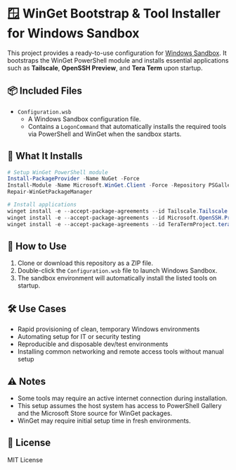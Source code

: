 # 🪟 WinGet Bootstrap & Tool Installer for Windows Sandbox

This project provides a ready-to-use configuration for [Windows Sandbox](https://learn.microsoft.com/en-us/windows/security/threat-protection/windows-sandbox/windows-sandbox-overview). It bootstraps the WinGet PowerShell module and installs essential applications such as **Tailscale**, **OpenSSH Preview**, and **Tera Term** upon startup.

## 📦 Included Files

- `Configuration.wsb`  
  - A Windows Sandbox configuration file.
  - Contains a `LogonCommand` that automatically installs the required tools via PowerShell and WinGet when the sandbox starts.

## 🚀 What It Installs

```powershell
# Setup WinGet PowerShell module
Install-PackageProvider -Name NuGet -Force
Install-Module -Name Microsoft.WinGet.Client -Force -Repository PSGallery
Repair-WinGetPackageManager

# Install applications
winget install -e --accept-package-agreements --id Tailscale.Tailscale
winget install -e --accept-package-agreements --id Microsoft.OpenSSH.Preview
winget install -e --accept-package-agreements --id TeraTermProject.teraterm5
```

## 📝 How to Use

1. Clone or download this repository as a ZIP file.
2. Double-click the `Configuration.wsb` file to launch Windows Sandbox.
3. The sandbox environment will automatically install the listed tools on startup.

## 🛠 Use Cases

- Rapid provisioning of clean, temporary Windows environments
- Automating setup for IT or security testing
- Reproducible and disposable dev/test environments
- Installing common networking and remote access tools without manual setup

## ⚠️ Notes

- Some tools may require an active internet connection during installation.
- This setup assumes the host system has access to PowerShell Gallery and the Microsoft Store source for WinGet packages.
- WinGet may require initial setup time in fresh environments.

## 📄 License

MIT License
